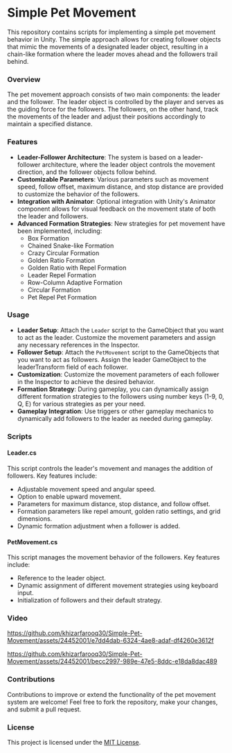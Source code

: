 # Simple Pet Movement

This repository contains scripts for implementing a simple pet movement behavior in Unity. The simple approach allows for creating follower objects that mimic the movements of a designated leader object, resulting in a chain-like formation where the leader moves ahead and the followers trail behind.

### Overview
The pet movement approach consists of two main components: the leader and the follower. The leader object is controlled by the player and serves as the guiding force for the followers. The followers, on the other hand, track the movements of the leader and adjust their positions accordingly to maintain a specified distance.

### Features
- **Leader-Follower Architecture**: The system is based on a leader-follower architecture, where the leader object controls the movement direction, and the follower objects follow behind.
- **Customizable Parameters**: Various parameters such as movement speed, follow offset, maximum distance, and stop distance are provided to customize the behavior of the followers.
- **Integration with Animator**: Optional integration with Unity's Animator component allows for visual feedback on the movement state of both the leader and followers.
- **Advanced Formation Strategies**: New strategies for pet movement have been implemented, including:
  - Box Formation
  - Chained Snake-like Formation
  - Crazy Circular Formation
  - Golden Ratio Formation
  - Golden Ratio with Repel Formation
  - Leader Repel Formation
  - Row-Column Adaptive Formation
  - Circular Formation
  - Pet Repel Pet Formation

### Usage
- **Leader Setup**: Attach the `Leader` script to the GameObject that you want to act as the leader. Customize the movement parameters and assign any necessary references in the Inspector.
- **Follower Setup**: Attach the `PetMovement` script to the GameObjects that you want to act as followers. Assign the leader GameObject to the leaderTransform field of each follower.
- **Customization**: Customize the movement parameters of each follower in the Inspector to achieve the desired behavior.
- **Formation Strategy**: During gameplay, you can dynamically assign different formation strategies to the followers using number keys (1-9, 0, Q, E) for various strategies as per your need.
- **Gameplay Integration**: Use triggers or other gameplay mechanics to dynamically add followers to the leader as needed during gameplay.

### Scripts

#### Leader.cs
This script controls the leader's movement and manages the addition of followers. Key features include:
- Adjustable movement speed and angular speed.
- Option to enable upward movement.
- Parameters for maximum distance, stop distance, and follow offset.
- Formation parameters like repel amount, golden ratio settings, and grid dimensions.
- Dynamic formation adjustment when a follower is added.

#### PetMovement.cs
This script manages the movement behavior of the followers. Key features include:
- Reference to the leader object.
- Dynamic assignment of different movement strategies using keyboard input.
- Initialization of followers and their default strategy.

### Video
https://github.com/khizarfarooq30/Simple-Pet-Movement/assets/24452001/e7dd4dab-6324-4ae8-adaf-df4260e3612f

https://github.com/khizarfarooq30/Simple-Pet-Movement/assets/24452001/becc2997-989e-47e5-8ddc-e18da8dac489

### Contributions
Contributions to improve or extend the functionality of the pet movement system are welcome! Feel free to fork the repository, make your changes, and submit a pull request.

### License
This project is licensed under the [MIT License](https://opensource.org/license/mit/).
